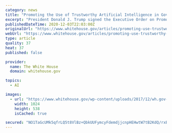 ```yaml
---
category: news
title: "Promoting the Use of Trustworthy Artificial Intelligence in Government"
excerpt: "President Donald J. Trump signed the Executive Order on Promoting the Use of Trustworthy Artificial Intelligence in the Federal Govern"
publishedDateTime: 2020-12-03T22:03:00Z
originalUrl: "https://www.whitehouse.gov/articles/promoting-use-trustworthy-artificial-intelligence-government/"
webUrl: "https://www.whitehouse.gov/articles/promoting-use-trustworthy-artificial-intelligence-government/"
type: article
quality: 37
heat: 37
published: false

provider:
  name: The White House
  domain: whitehouse.gov

topics:
  - AI

images:
  - url: "https://www.whitehouse.gov/wp-content/uploads/2017/12/wh.gov-share-img_03-1024x538.png"
    width: 1024
    height: 538
    isCached: true

secured: "NO1TaGcUMk5qfrLQ5t8VlBz+QbkUUFymcyFdemdjjcnpHEHwtW7tB2KdQ/rxBDPspOGrOmyfcfgQ88B/v0wCU2fnmid6dtyw2yjvnwm6Ii9ouk/836Hpx8389HQaam+7R4qJZAp8fM1ee6KzxNXFAREcG0xxoVPLnWvAqOfiMtXWra1iO35lK+owPsEGvAMBHdMfGRQQrpajOZC7DCewVO9OVgZPMzoWbBoewS5qpOxkdXGI3cRB/AyxD2NQObj39bJcS0h4gUud/bXFDp83VouH3KAoibStq8iOJ20TJ5/ssKkkCsF4TLOpqXdW7S2V4Dp0yZDHKn1xOpImkBHprL5wD9310N2SsYyFC2ROWIk=;hNeNwzSe7s2k29NdrWA22w=="
---
```


